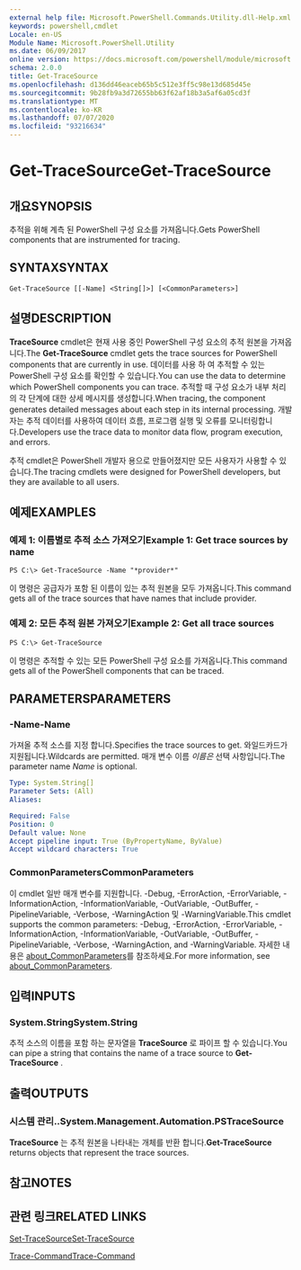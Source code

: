 ```yaml
---
external help file: Microsoft.PowerShell.Commands.Utility.dll-Help.xml
keywords: powershell,cmdlet
Locale: en-US
Module Name: Microsoft.PowerShell.Utility
ms.date: 06/09/2017
online version: https://docs.microsoft.com/powershell/module/microsoft.powershell.utility/get-tracesource?view=powershell-6&WT.mc_id=ps-gethelp
schema: 2.0.0
title: Get-TraceSource
ms.openlocfilehash: d136dd46eaceb65b5c512e3ff5c98e13d685d45e
ms.sourcegitcommit: 9b28fb9a3d72655bb63f62af18b3a5af6a05cd3f
ms.translationtype: MT
ms.contentlocale: ko-KR
ms.lasthandoff: 07/07/2020
ms.locfileid: "93216634"
---
```

# <span data-ttu-id="b86dc-103">Get-TraceSource</span><span class="sxs-lookup"><span data-stu-id="b86dc-103">Get-TraceSource</span></span>

## <span data-ttu-id="b86dc-104">개요</span><span class="sxs-lookup"><span data-stu-id="b86dc-104">SYNOPSIS</span></span>
<span data-ttu-id="b86dc-105">추적을 위해 계측 된 PowerShell 구성 요소를 가져옵니다.</span><span class="sxs-lookup"><span data-stu-id="b86dc-105">Gets PowerShell components that are instrumented for tracing.</span></span>

## <span data-ttu-id="b86dc-106">SYNTAX</span><span class="sxs-lookup"><span data-stu-id="b86dc-106">SYNTAX</span></span>

```
Get-TraceSource [[-Name] <String[]>] [<CommonParameters>]
```

## <span data-ttu-id="b86dc-107">설명</span><span class="sxs-lookup"><span data-stu-id="b86dc-107">DESCRIPTION</span></span>

<span data-ttu-id="b86dc-108">**TraceSource** cmdlet은 현재 사용 중인 PowerShell 구성 요소의 추적 원본을 가져옵니다.</span><span class="sxs-lookup"><span data-stu-id="b86dc-108">The **Get-TraceSource** cmdlet gets the trace sources for PowerShell components that are currently in use.</span></span>
<span data-ttu-id="b86dc-109">데이터를 사용 하 여 추적할 수 있는 PowerShell 구성 요소를 확인할 수 있습니다.</span><span class="sxs-lookup"><span data-stu-id="b86dc-109">You can use the data to determine which PowerShell components you can trace.</span></span>
<span data-ttu-id="b86dc-110">추적할 때 구성 요소가 내부 처리의 각 단계에 대한 상세 메시지를 생성합니다.</span><span class="sxs-lookup"><span data-stu-id="b86dc-110">When tracing, the component generates detailed messages about each step in its internal processing.</span></span>
<span data-ttu-id="b86dc-111">개발자는 추적 데이터를 사용하여 데이터 흐름, 프로그램 실행 및 오류를 모니터링합니다.</span><span class="sxs-lookup"><span data-stu-id="b86dc-111">Developers use the trace data to monitor data flow, program execution, and errors.</span></span>

<span data-ttu-id="b86dc-112">추적 cmdlet은 PowerShell 개발자 용으로 만들어졌지만 모든 사용자가 사용할 수 있습니다.</span><span class="sxs-lookup"><span data-stu-id="b86dc-112">The tracing cmdlets were designed for PowerShell developers, but they are available to all users.</span></span>

## <span data-ttu-id="b86dc-113">예제</span><span class="sxs-lookup"><span data-stu-id="b86dc-113">EXAMPLES</span></span>

### <span data-ttu-id="b86dc-114">예제 1: 이름별로 추적 소스 가져오기</span><span class="sxs-lookup"><span data-stu-id="b86dc-114">Example 1: Get trace sources by name</span></span>

```
PS C:\> Get-TraceSource -Name "*provider*"
```

<span data-ttu-id="b86dc-115">이 명령은 공급자가 포함 된 이름이 있는 추적 원본을 모두 가져옵니다.</span><span class="sxs-lookup"><span data-stu-id="b86dc-115">This command gets all of the trace sources that have names that include provider.</span></span>

### <span data-ttu-id="b86dc-116">예제 2: 모든 추적 원본 가져오기</span><span class="sxs-lookup"><span data-stu-id="b86dc-116">Example 2: Get all trace sources</span></span>

```
PS C:\> Get-TraceSource
```

<span data-ttu-id="b86dc-117">이 명령은 추적할 수 있는 모든 PowerShell 구성 요소를 가져옵니다.</span><span class="sxs-lookup"><span data-stu-id="b86dc-117">This command gets all of the PowerShell components that can be traced.</span></span>

## <span data-ttu-id="b86dc-118">PARAMETERS</span><span class="sxs-lookup"><span data-stu-id="b86dc-118">PARAMETERS</span></span>

### <span data-ttu-id="b86dc-119">-Name</span><span class="sxs-lookup"><span data-stu-id="b86dc-119">-Name</span></span>

<span data-ttu-id="b86dc-120">가져올 추적 소스를 지정 합니다.</span><span class="sxs-lookup"><span data-stu-id="b86dc-120">Specifies the trace sources to get.</span></span>
<span data-ttu-id="b86dc-121">와일드카드가 지원됩니다.</span><span class="sxs-lookup"><span data-stu-id="b86dc-121">Wildcards are permitted.</span></span>
<span data-ttu-id="b86dc-122">매개 변수 이름 *이름은* 선택 사항입니다.</span><span class="sxs-lookup"><span data-stu-id="b86dc-122">The parameter name *Name* is optional.</span></span>

```yaml
Type: System.String[]
Parameter Sets: (All)
Aliases:

Required: False
Position: 0
Default value: None
Accept pipeline input: True (ByPropertyName, ByValue)
Accept wildcard characters: True
```

### <span data-ttu-id="b86dc-123">CommonParameters</span><span class="sxs-lookup"><span data-stu-id="b86dc-123">CommonParameters</span></span>

<span data-ttu-id="b86dc-124">이 cmdlet 일반 매개 변수를 지원합니다. -Debug, -ErrorAction, -ErrorVariable, -InformationAction, -InformationVariable, -OutVariable, -OutBuffer, -PipelineVariable, -Verbose, -WarningAction 및 -WarningVariable.</span><span class="sxs-lookup"><span data-stu-id="b86dc-124">This cmdlet supports the common parameters: -Debug, -ErrorAction, -ErrorVariable, -InformationAction, -InformationVariable, -OutVariable, -OutBuffer, -PipelineVariable, -Verbose, -WarningAction, and -WarningVariable.</span></span> <span data-ttu-id="b86dc-125">자세한 내용은 [about_CommonParameters](https://go.microsoft.com/fwlink/?LinkID=113216)를 참조하세요.</span><span class="sxs-lookup"><span data-stu-id="b86dc-125">For more information, see [about_CommonParameters](https://go.microsoft.com/fwlink/?LinkID=113216).</span></span>

## <span data-ttu-id="b86dc-126">입력</span><span class="sxs-lookup"><span data-stu-id="b86dc-126">INPUTS</span></span>

### <span data-ttu-id="b86dc-127">System.String</span><span class="sxs-lookup"><span data-stu-id="b86dc-127">System.String</span></span>

<span data-ttu-id="b86dc-128">추적 소스의 이름을 포함 하는 문자열을 **TraceSource** 로 파이프 할 수 있습니다.</span><span class="sxs-lookup"><span data-stu-id="b86dc-128">You can pipe a string that contains the name of a trace source to **Get-TraceSource** .</span></span>

## <span data-ttu-id="b86dc-129">출력</span><span class="sxs-lookup"><span data-stu-id="b86dc-129">OUTPUTS</span></span>

### <span data-ttu-id="b86dc-130">시스템 관리..</span><span class="sxs-lookup"><span data-stu-id="b86dc-130">System.Management.Automation.PSTraceSource</span></span>

<span data-ttu-id="b86dc-131">**TraceSource** 는 추적 원본을 나타내는 개체를 반환 합니다.</span><span class="sxs-lookup"><span data-stu-id="b86dc-131">**Get-TraceSource** returns objects that represent the trace sources.</span></span>

## <span data-ttu-id="b86dc-132">참고</span><span class="sxs-lookup"><span data-stu-id="b86dc-132">NOTES</span></span>

## <span data-ttu-id="b86dc-133">관련 링크</span><span class="sxs-lookup"><span data-stu-id="b86dc-133">RELATED LINKS</span></span>

[<span data-ttu-id="b86dc-134">Set-TraceSource</span><span class="sxs-lookup"><span data-stu-id="b86dc-134">Set-TraceSource</span></span>](Set-TraceSource.md)

[<span data-ttu-id="b86dc-135">Trace-Command</span><span class="sxs-lookup"><span data-stu-id="b86dc-135">Trace-Command</span></span>](Trace-Command.md)
